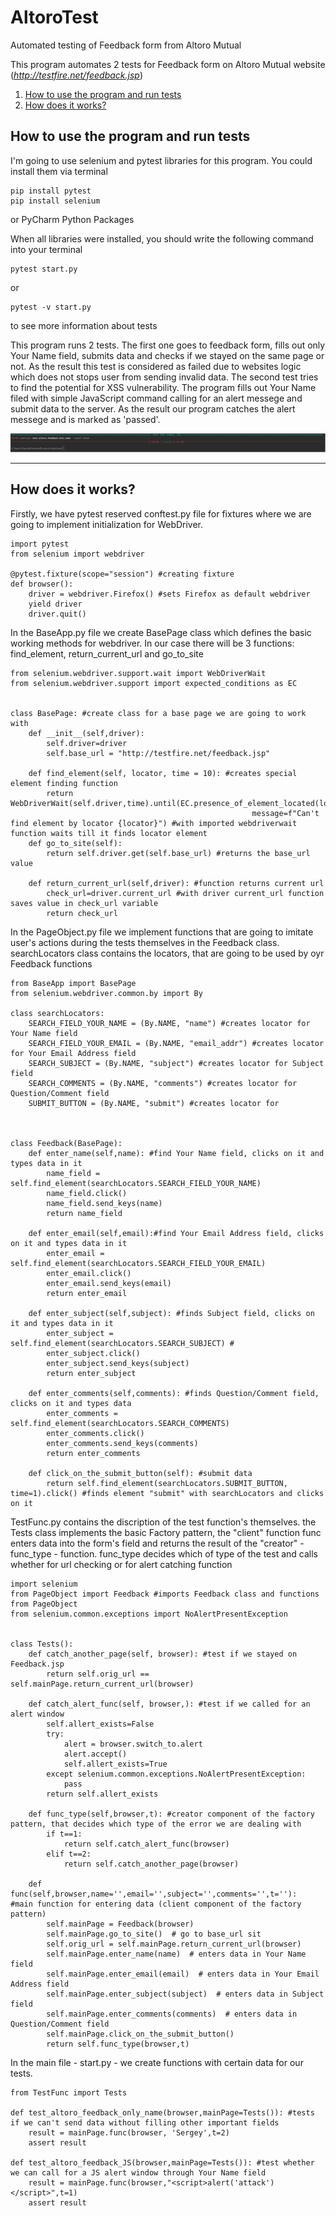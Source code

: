 # AltoroTest
Automated testing of Feedback form from Altoro Mutual

This program automates 2 tests for Feedback form on Altoro Mutual website (*http://testfire.net/feedback.jsp*)

1. [How to use the program and run tests](#How-to-use)
2. [How does it works?](#How-it-works?)

## How to use the program and run tests

I'm going to use selenium and pytest libraries for this program. You could install them via terminal
```
pip install pytest
pip install selenium
```

or PyCharm Python Packages

When all libraries were installed, you should write the following command into your terminal
```
pytest start.py
```
or
```
pytest -v start.py
```
to see more information about tests

This program runs 2 tests. The first one goes to feedback form, fills out only Your Name field, submits data and checks if we stayed on the same page or not. As the result this test is considered as failed due to websites logic which does not stops user from sending invalid data.
The second test tries to find the potential for XSS vulnerability. The program fills out Your Name filed with simple JavaScript command calling for an alert messege and submit data to the server. As the result our program catches the alert messege and is marked as 'passed'.

![Alt-текст](https://github.com/Sergey-Vasnev/AltoroTest/blob/main/result.png)

_____

## How does it works?

Firstly, we have pytest reserved conftest.py file for fixtures where we are going to implement initialization for WebDriver. 

```pytnon
import pytest
from selenium import webdriver

@pytest.fixture(scope="session") #creating fixture
def browser():
    driver = webdriver.Firefox() #sets Firefox as default webdriver
    yield driver
    driver.quit()
```

In the BaseApp.py file we create BasePage class which defines the basic working methods for webdriver. In our case there will be 3 functions: find_element, return_current_url and go_to_site

```pytnon
from selenium.webdriver.support.wait import WebDriverWait
from selenium.webdriver.support import expected_conditions as EC


class BasePage: #create class for a base page we are going to work with
    def __init__(self,driver):
        self.driver=driver
        self.base_url = "http://testfire.net/feedback.jsp"

    def find_element(self, locator, time = 10): #creates special element finding function
        return WebDriverWait(self.driver,time).until(EC.presence_of_element_located(locator),
                                                      message=f"Can't find element by locator {locator}") #with imported webdriverwait function waits till it finds locator element
    def go_to_site(self):
        return self.driver.get(self.base_url) #returns the base_url value

    def return_current_url(self,driver): #function returns current url
        check_url=driver.current_url #with driver current_url function saves value in check_url variable
        return check_url
```

In the PageObject.py file we implement functions that are going to imitate user's actions during the tests themselves in the Feedback class. searchLocators class contains the locators, that are going to be used by oyr Feedback functions
```pytnon
from BaseApp import BasePage
from selenium.webdriver.common.by import By

class searchLocators:
    SEARCH_FIELD_YOUR_NAME = (By.NAME, "name") #creates locator for Your Name field
    SEARCH_FIELD_YOUR_EMAIL = (By.NAME, "email_addr") #creates locator for Your Email Address field
    SEARCH_SUBJECT = (By.NAME, "subject") #creates locator for Subject field
    SEARCH_COMMENTS = (By.NAME, "comments") #creates locator for Question/Comment field
    SUBMIT_BUTTON = (By.NAME, "submit") #creates locator for 



class Feedback(BasePage):
    def enter_name(self,name): #find Your Name field, clicks on it and types data in it
        name_field = self.find_element(searchLocators.SEARCH_FIELD_YOUR_NAME)
        name_field.click()
        name_field.send_keys(name)
        return name_field

    def enter_email(self,email):#find Your Email Address field, clicks on it and types data in it
        enter_email = self.find_element(searchLocators.SEARCH_FIELD_YOUR_EMAIL)
        enter_email.click()
        enter_email.send_keys(email)
        return enter_email

    def enter_subject(self,subject): #finds Subject field, clicks on it and types data in it
        enter_subject = self.find_element(searchLocators.SEARCH_SUBJECT) #
        enter_subject.click()
        enter_subject.send_keys(subject)
        return enter_subject

    def enter_comments(self,comments): #finds Question/Comment field, clicks on it and types data
        enter_comments = self.find_element(searchLocators.SEARCH_COMMENTS)
        enter_comments.click()
        enter_comments.send_keys(comments)
        return enter_comments

    def click_on_the_submit_button(self): #submit data
        return self.find_element(searchLocators.SUBMIT_BUTTON, time=1).click() #finds element "submit" with searchLocators and clicks on it

```

TestFunc.py contains the discription of the test function's themselves. the Tests class implements the basic Factory pattern, the "client" function func enters data into the form's field and returns the result of the "creator" - func_type - function. func_type decides which of type of the test and calls whether for url checking or for alert catching function

```pytnon
import selenium
from PageObject import Feedback #imports Feedback class and functions from PageObject
from selenium.common.exceptions import NoAlertPresentException


class Tests():
    def catch_another_page(self, browser): #test if we stayed on Feedback.jsp
        return self.orig_url == self.mainPage.return_current_url(browser)

    def catch_alert_func(self, browser,): #test if we called for an alert window
        self.allert_exists=False
        try:
            alert = browser.switch_to.alert
            alert.accept()
            self.allert_exists=True
        except selenium.common.exceptions.NoAlertPresentException:
            pass
        return self.allert_exists

    def func_type(self,browser,t): #creator component of the factory pattern, that decides which type of the error we are dealing with
        if t==1:
            return self.catch_alert_func(browser)
        elif t==2:
            return self.catch_another_page(browser)

    def func(self,browser,name='',email='',subject='',comments='',t=''):  #main function for entering data (client component of the factory pattern)
        self.mainPage = Feedback(browser)
        self.mainPage.go_to_site()  # go to base_url sit
        self.orig_url = self.mainPage.return_current_url(browser)
        self.mainPage.enter_name(name)  # enters data in Your Name field
        self.mainPage.enter_email(email)  # enters data in Your Email Address field
        self.mainPage.enter_subject(subject)  # enters data in Subject field
        self.mainPage.enter_comments(comments)  # enters data in Question/Comment field
        self.mainPage.click_on_the_submit_button()
        return self.func_type(browser,t)
```
In the main file - start.py - we create functions with certain data for our tests.
```pytnon
from TestFunc import Tests

def test_altoro_feedback_only_name(browser,mainPage=Tests()): #tests if we can't send data without filling other important fields
    result = mainPage.func(browser, 'Sergey',t=2)
    assert result

def test_altoro_feedback_JS(browser,mainPage=Tests()): #test whether we can call for a JS alert window through Your Name field
    result = mainPage.func(browser,"<script>alert('attack')</script>",t=1)
    assert result

```
